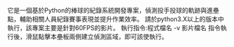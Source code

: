 它是一個基於Python的棒球的紀錄系統開發專案，偵測投手投球的軌跡與進壘點，輔助相關人員紀錄賽事表現並提升作業效率。
請於python3.X以上的版本中執行，該專案主要是針對60FPS的影片。
執行指令:程式檔名 -v 影片檔名
指令執行後，滑鼠點擊本壘板兩側建立偵測區域，即可該使執行。
